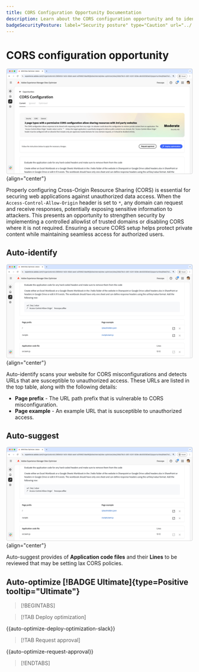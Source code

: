 ```yaml
---
title: CORS Configuration Opportunity Documentation
description: Learn about the CORS configuration opportunity and to identify and fix site security vulnerabilities.
badgeSecurityPosture: label="Security posture" type="Caution" url="../../opportunity-types/security-posture.md" tooltip="Security posture"
---
```


# CORS configuration opportunity

![CORS configuration opportunity](./assets/cors-configuration/hero.png){align="center"}

Properly configuring Cross-Origin Resource Sharing (CORS) is essential for securing web applications against unauthorized data access. When the `Access-Control-Allow-Origin` header is set to `*`, any domain can request and receive responses, potentially exposing sensitive information to attackers. This presents an opportunity to strengthen security by implementing a controlled allowlist of trusted domains or disabling CORS where it is not required. Ensuring a secure CORS setup helps protect private content while maintaining seamless access for authorized users.

## Auto-identify

![Auto-identify CORS configuration opportunity](./assets/cors-configuration/auto-identify.png){align="center"} 

Auto-identify scans your website for CORS misconfigurations and detects URLs that are susceptible to unauthorized access. These URLs are listed in the top table, along with the following details:

* **Page prefix** - The URL path prefix that is vulnerable to CORS misconfiguration.
* **Page example** - An example URL that is susceptible to unauthorized access.

## Auto-suggest

![Auto-suggest CORS configuration opportunity](./assets/cors-configuration/auto-suggest.png){align="center"}

Auto-suggest provides of **Application code files** and their **Lines** to be reviewed that may be setting lax CORS policies.


## Auto-optimize [!BADGE Ultimate]{type=Positive tooltip="Ultimate"}



>[!BEGINTABS]

>[!TAB Deploy optimization]

{{auto-optimize-deploy-optimization-slack}}

>[!TAB Request approval]

{{auto-optimize-request-approval}}

>[!ENDTABS]
